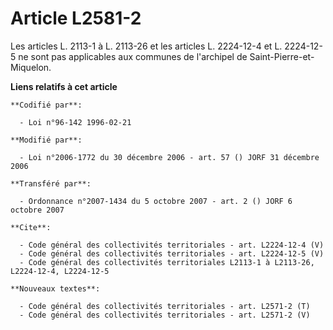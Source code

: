 # Article L2581-2

Les articles L. 2113-1 à L. 2113-26 et les articles L. 2224-12-4 et L. 2224-12-5 ne sont pas applicables aux communes de
l'archipel de Saint-Pierre-et-Miquelon.

**Liens relatifs à cet article**

	**Codifié par**:

	  - Loi n°96-142 1996-02-21

	**Modifié par**:

	  - Loi n°2006-1772 du 30 décembre 2006 - art. 57 () JORF 31 décembre 2006

	**Transféré par**:

	  - Ordonnance n°2007-1434 du 5 octobre 2007 - art. 2 () JORF 6 octobre 2007

	**Cite**:

	  - Code général des collectivités territoriales - art. L2224-12-4 (V)
	  - Code général des collectivités territoriales - art. L2224-12-5 (V)
	  - Code général des collectivités territoriales L2113-1 à L2113-26, L2224-12-4, L2224-12-5

	**Nouveaux textes**:

	  - Code général des collectivités territoriales - art. L2571-2 (T)
	  - Code général des collectivités territoriales - art. L2571-2 (V)
